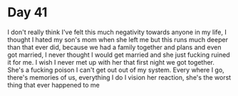 # Day 41

I don't really think I've felt this much negativity towards anyone in my life, I thought I hated my son's mom when she left me but this runs much deeper than that ever did, because we had a family together and plans and even got married, I never thought I would get married and she just fucking ruined it for me. I wish I never met up with her that first night we got together. She's a fucking poison I can't get out out of my system. Every where I go, there's memories of us, everything I do I vision her reaction, she's the worst thing that ever happened to me
